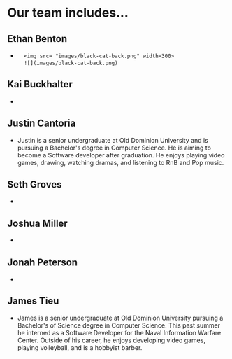 # Our team includes...

## Ethan Benton
- 
        <img src= "images/black-cat-back.png" width=300>
        ![](images/black-cat-back.png)
    
## Kai Buckhalter
- 

## Justin Cantoria
- Justin is a senior undergraduate at Old Dominion University and is pursuing a Bachelor's degree in 
Computer Science. He is aiming to become a Software developer after graduation. He enjoys playing 
video games, drawing, watching dramas, and listening to RnB and Pop music.

## Seth Groves
- 

## Joshua Miller
- 

## Jonah Peterson
- 

## James Tieu
- James is a senior undergraduate at Old Dominion University pursuing a Bachelor's of Science degree
in Computer Science. This past summer he interned as a Software Developer for the Naval Information
Warfare Center. Outside of his career, he enjoys developing video games, playing volleyball, and
is a hobbyist barber.
